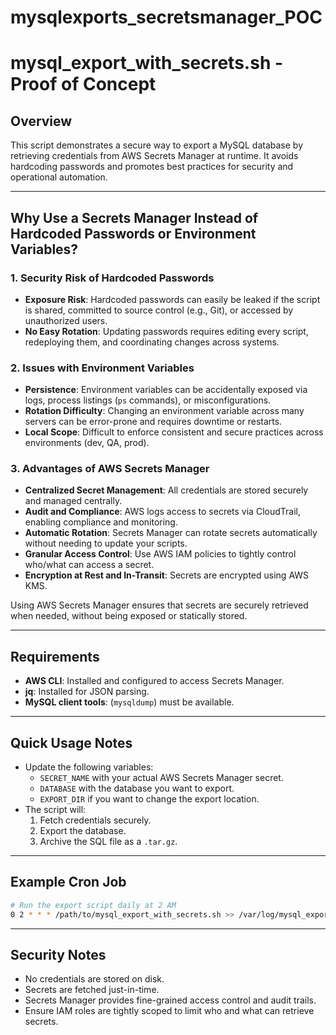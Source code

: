 # mysqlexports_secretsmanager_POC

# mysql_export_with_secrets.sh - Proof of Concept

## Overview

This script demonstrates a secure way to export a MySQL database by retrieving credentials from AWS Secrets Manager at runtime. It avoids hardcoding passwords and promotes best practices for security and operational automation.

---

## Why Use a Secrets Manager Instead of Hardcoded Passwords or Environment Variables?

### 1. **Security Risk of Hardcoded Passwords**
- **Exposure Risk**: Hardcoded passwords can easily be leaked if the script is shared, committed to source control (e.g., Git), or accessed by unauthorized users.
- **No Easy Rotation**: Updating passwords requires editing every script, redeploying them, and coordinating changes across systems.

### 2. **Issues with Environment Variables**
- **Persistence**: Environment variables can be accidentally exposed via logs, process listings (`ps` commands), or misconfigurations.
- **Rotation Difficulty**: Changing an environment variable across many servers can be error-prone and requires downtime or restarts.
- **Local Scope**: Difficult to enforce consistent and secure practices across environments (dev, QA, prod).

### 3. **Advantages of AWS Secrets Manager**
- **Centralized Secret Management**: All credentials are stored securely and managed centrally.
- **Audit and Compliance**: AWS logs access to secrets via CloudTrail, enabling compliance and monitoring.
- **Automatic Rotation**: Secrets Manager can rotate secrets automatically without needing to update your scripts.
- **Granular Access Control**: Use AWS IAM policies to tightly control who/what can access a secret.
- **Encryption at Rest and In-Transit**: Secrets are encrypted using AWS KMS.

Using AWS Secrets Manager ensures that secrets are securely retrieved when needed, without being exposed or statically stored.

---


## Requirements

- **AWS CLI**: Installed and configured to access Secrets Manager.
- **jq**: Installed for JSON parsing.
- **MySQL client tools**: (`mysqldump`) must be available.

---

## Quick Usage Notes

- Update the following variables:
  - `SECRET_NAME` with your actual AWS Secrets Manager secret.
  - `DATABASE` with the database you want to export.
  - `EXPORT_DIR` if you want to change the export location.
- The script will:
  1. Fetch credentials securely.
  2. Export the database.
  3. Archive the SQL file as a `.tar.gz`.

---

## Example Cron Job

```bash
# Run the export script daily at 2 AM
0 2 * * * /path/to/mysql_export_with_secrets.sh >> /var/log/mysql_export.log 2>&1
```

---

## Security Notes

- No credentials are stored on disk.
- Secrets are fetched just-in-time.
- Secrets Manager provides fine-grained access control and audit trails.
- Ensure IAM roles are tightly scoped to limit who and what can retrieve secrets.
